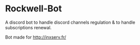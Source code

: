 # Rockwell-Bot
A discord bot to handle discord channels regulation & to handle subscriptions renewal.

Bot made for http://inxserv.fr/
